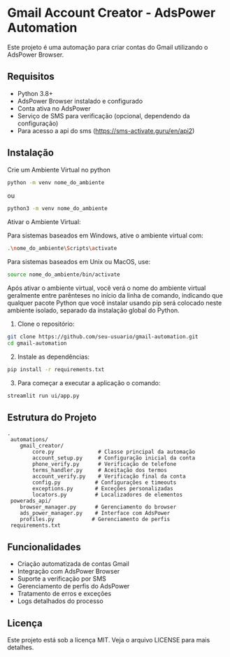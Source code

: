 # Gmail Account Creator - AdsPower Automation

Este projeto é uma automação para criar contas do Gmail utilizando o AdsPower Browser.

## Requisitos

- Python 3.8+
- AdsPower Browser instalado e configurado
- Conta ativa no AdsPower
- Serviço de SMS para verificação (opcional, dependendo da configuração)
- Para acesso a api do sms (https://sms-activate.guru/en/api2)

## Instalação
Crie um Ambiente Virtual no python

```bash
python -m venv nome_do_ambiente
```
ou 
```bash
python3 -m venv nome_do_ambiente

```
Ativar o Ambiente Virtual:

Para sistemas baseados em Windows, ative o ambiente virtual com:
```bash
.\nome_do_ambiente\Scripts\activate
```

Para sistemas baseados em Unix ou MacOS, use:
```bash
source nome_do_ambiente/bin/activate
```
Após ativar o ambiente virtual, você verá o nome do ambiente virtual geralmente entre parênteses no início da linha de comando, indicando que qualquer pacote Python que você instalar usando pip será colocado neste ambiente isolado, separado da instalação global do Python.

1. Clone o repositório:
```bash
git clone https://github.com/seu-usuario/gmail-automation.git
cd gmail-automation
```

2. Instale as dependências:
```bash
pip install -r requirements.txt
```

3. Para começar a executar a aplicação o comando:
```bash
streamlit run ui/app.py
```

## Estrutura do Projeto

```
.
 automations/
    gmail_creator/
        core.py              # Classe principal da automação
        account_setup.py     # Configuração inicial da conta
        phone_verify.py      # Verificação de telefone
        terms_handler.py     # Aceitação dos termos
        account_verify.py    # Verificação final da conta
        config.py           # Configurações e timeouts
        exceptions.py       # Exceções personalizadas
        locators.py         # Localizadores de elementos
 powerads_api/
    browser_manager.py      # Gerenciamento do browser
    ads_power_manager.py    # Interface com AdsPower
    profiles.py            # Gerenciamento de perfis
 requirements.txt
```


## Funcionalidades

- Criação automatizada de contas Gmail
- Integração com AdsPower Browser
- Suporte a verificação por SMS
- Gerenciamento de perfis do AdsPower
- Tratamento de erros e exceções
- Logs detalhados do processo

## Licença

Este projeto está sob a licença MIT. Veja o arquivo LICENSE para mais detalhes.
